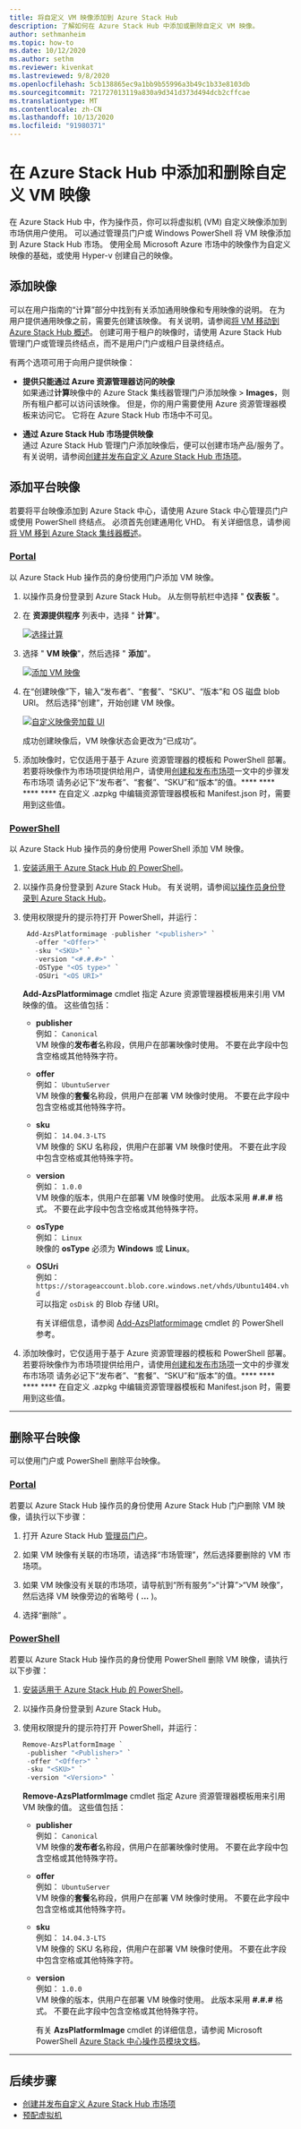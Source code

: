 ```yaml
---
title: 将自定义 VM 映像添加到 Azure Stack Hub
description: 了解如何在 Azure Stack Hub 中添加或删除自定义 VM 映像。
author: sethmanheim
ms.topic: how-to
ms.date: 10/12/2020
ms.author: sethm
ms.reviewer: kivenkat
ms.lastreviewed: 9/8/2020
ms.openlocfilehash: 5cb138865ec9a1bb9b55996a3b49c1b33e8103db
ms.sourcegitcommit: 721727013119a830a9d341d373d494dcb2cffcae
ms.translationtype: MT
ms.contentlocale: zh-CN
ms.lasthandoff: 10/13/2020
ms.locfileid: "91980371"
---
```

# <a name="add-and-remove-a-custom-vm-image-to-azure-stack-hub"></a>在 Azure Stack Hub 中添加和删除自定义 VM 映像

在 Azure Stack Hub 中，作为操作员，你可以将虚拟机 (VM) 自定义映像添加到市场供用户使用。 可以通过管理员门户或 Windows PowerShell 将 VM 映像添加到 Azure Stack Hub 市场。 使用全局 Microsoft Azure 市场中的映像作为自定义映像的基础，或使用 Hyper-v 创建自己的映像。

## <a name="add-an-image"></a>添加映像

可以在用户指南的“计算”部分中找到有关添加通用映像和专用映像的说明。 在为用户提供通用映像之前，需要先创建该映像。 有关说明，请参阅[将 VM 移动到 Azure Stack Hub 概述](../user/vm-move-overview.md)。 创建可用于租户的映像时，请使用 Azure Stack Hub 管理门户或管理员终结点，而不是用户门户或租户目录终结点。

有两个选项可用于向用户提供映像：

- **提供只能通过 Azure 资源管理器访问的映像**  
  如果通过**计算**映像中的 Azure Stack 集线器管理门户添加映像  >  **Images**，则所有租户都可以访问该映像。 但是，你的用户需要使用 Azure 资源管理器模板来访问它。 它将在 Azure Stack Hub 市场中不可见。

- **通过 Azure Stack Hub 市场提供映像**  
    通过 Azure Stack Hub 管理门户添加映像后，便可以创建市场产品/服务了。 有关说明，请参阅[创建并发布自定义 Azure Stack Hub 市场项](azure-stack-create-and-publish-marketplace-item.md)。

## <a name="add-a-platform-image"></a>添加平台映像

若要将平台映像添加到 Azure Stack 中心，请使用 Azure Stack 中心管理员门户或使用 PowerShell 终结点。 必须首先创建通用化 VHD。 有关详细信息，请参阅 [将 VM 移到 Azure Stack 集线器概述](../user/vm-move-overview.md)。

### <a name="portal"></a>[Portal](#tab/image-add-portal)

以 Azure Stack Hub 操作员的身份使用门户添加 VM 映像。

1. 以操作员身份登录到 Azure Stack Hub。 从左侧导航栏中选择 " **仪表板** "。

2. 在 **资源提供程序** 列表中，选择 " **计算**"。

   [![选择计算](./media/azure-stack-add-vm-image/dash-small.png)](./media/azure-stack-add-vm-image/dash.png#lightbox)

3. 选择 " **VM 映像**"，然后选择 " **添加**"。

   [![添加 VM 映像](./media/azure-stack-add-vm-image/tca4-small.png)](./media/azure-stack-add-vm-image/tca4.png#lightbox)

2. 在“创建映像”下，输入“发布者”、“套餐”、“SKU”、“版本”和 OS 磁盘 blob URI。 然后选择“创建”，开始创建 VM 映像。

   [![自定义映像旁加载 UI](./media/azure-stack-add-vm-image/tca5-small.png)](./media/azure-stack-add-vm-image/tca5.png#lightbox)

   成功创建映像后，VM 映像状态会更改为“已成功”。

3. 添加映像时，它仅适用于基于 Azure 资源管理器的模板和 PowerShell 部署。 若要将映像作为市场项提供给用户，请使用[创建和发布市场项](azure-stack-create-and-publish-marketplace-item.md)一文中的步骤发布市场项 请务必记下“发布者”、“套餐”、“SKU”和“版本”的值。**** **** **** **** 在自定义 .azpkg 中编辑资源管理器模板和 Manifest.json 时，需要用到这些值。

### <a name="powershell"></a>[PowerShell](#tab/image-add-ps)

 以 Azure Stack Hub 操作员的身份使用 PowerShell 添加 VM 映像。

1. [安装适用于 Azure Stack Hub 的 PowerShell](azure-stack-powershell-install.md)。  

2. 以操作员身份登录到 Azure Stack Hub。 有关说明，请参阅[以操作员身份登录到 Azure Stack Hub](azure-stack-powershell-configure-admin.md)。

3. 使用权限提升的提示符打开 PowerShell，并运行：

   ```powershell
    Add-AzsPlatformimage -publisher "<publisher>" `
      -offer "<Offer>" `
      -sku "<SKU>" `
      -version "<#.#.#>" `
      -OSType "<OS type>" `
      -OSUri "<OS URI>"
   ```

   **Add-AzsPlatformimage** cmdlet 指定 Azure 资源管理器模板用来引用 VM 映像的值。 这些值包括：
   - **publisher**  
     例如： `Canonical`  
     VM 映像的**发布者**名称段，供用户在部署映像时使用。 不要在此字段中包含空格或其他特殊字符。  
   - **offer**  
     例如： `UbuntuServer`  
     VM 映像的**套餐**名称段，供用户在部署 VM 映像时使用。 不要在此字段中包含空格或其他特殊字符。  
   - **sku**  
     例如： `14.04.3-LTS`  
     VM 映像的 SKU 名称段，供用户在部署 VM 映像时使用。 不要在此字段中包含空格或其他特殊字符。  
   - **version**  
     例如： `1.0.0`  
     VM 映像的版本，供用户在部署 VM 映像时使用。 此版本采用 **\#.\#.\#** 格式。 不要在此字段中包含空格或其他特殊字符。  
   - **osType**  
     例如： `Linux`  
     映像的 **osType** 必须为 **Windows** 或 **Linux**。  
   - **OSUri**  
     例如： `https://storageaccount.blob.core.windows.net/vhds/Ubuntu1404.vhd`  
     可以指定 `osDisk` 的 Blob 存储 URI。  

     有关详细信息，请参阅 [Add-AzsPlatformimage](/powershell/module/azs.compute.admin/add-azsplatformimage) cmdlet 的 PowerShell 参考。

4. 添加映像时，它仅适用于基于 Azure 资源管理器的模板和 PowerShell 部署。 若要将映像作为市场项提供给用户，请使用[创建和发布市场项](azure-stack-create-and-publish-marketplace-item.md)一文中的步骤发布市场项 请务必记下“发布者”、“套餐”、“SKU”和“版本”的值。**** **** **** **** 在自定义 .azpkg 中编辑资源管理器模板和 Manifest.json 时，需要用到这些值。

---

## <a name="remove-a-platform-image"></a>删除平台映像

可以使用门户或 PowerShell 删除平台映像。

### <a name="portal"></a>[Portal](#tab/image-rem-portal)

若要以 Azure Stack Hub 操作员的身份使用 Azure Stack Hub 门户删除 VM 映像，请执行以下步骤：

1. 打开 Azure Stack Hub [管理员门户](https://portal.azure.com/signin/index)。

2. 如果 VM 映像有关联的市场项，请选择“市场管理”，然后选择要删除的 VM 市场项。

3. 如果 VM 映像没有关联的市场项，请导航到“所有服务”>“计算”>“VM 映像”，然后选择 VM 映像旁边的省略号 ( **...** )。

4. 选择“删除” 。

### <a name="powershell"></a>[PowerShell](#tab/image-rem-ps)

若要以 Azure Stack Hub 操作员的身份使用 PowerShell 删除 VM 映像，请执行以下步骤：

1. [安装适用于 Azure Stack Hub 的 PowerShell](azure-stack-powershell-install.md)。

2. 以操作员身份登录到 Azure Stack Hub。

3. 使用权限提升的提示符打开 PowerShell，并运行：

   ```powershell  
   Remove-AzsPlatformImage `
    -publisher "<Publisher>" `
    -offer "<Offer>" `
    -sku "<SKU>" `
    -version "<Version>" `
   ```

   **Remove-AzsPlatformImage** cmdlet 指定 Azure 资源管理器模板用来引用 VM 映像的值。 这些值包括：
   - **publisher**  
     例如： `Canonical`  
     VM 映像的**发布者**名称段，供用户在部署映像时使用。 不要在此字段中包含空格或其他特殊字符。  
   - **offer**  
     例如： `UbuntuServer`  
     VM 映像的**套餐**名称段，供用户在部署 VM 映像时使用。 不要在此字段中包含空格或其他特殊字符。  
   - **sku**  
     例如： `14.04.3-LTS`  
     VM 映像的 SKU 名称段，供用户在部署 VM 映像时使用。 不要在此字段中包含空格或其他特殊字符。  
   - **version**  
     例如： `1.0.0`  
     VM 映像的版本，供用户在部署 VM 映像时使用。 此版本采用 **\#.\#.\#** 格式。 不要在此字段中包含空格或其他特殊字符。  

     有关 **AzsPlatformImage** cmdlet 的详细信息，请参阅 Microsoft PowerShell [Azure Stack 中心操作员模块文档](/powershell/azure/azure-stack/overview)。

---

## <a name="next-steps"></a>后续步骤

- [创建并发布自定义 Azure Stack Hub 市场项](azure-stack-create-and-publish-marketplace-item.md)
- [预配虚拟机](../user/azure-stack-create-vm-template.md)